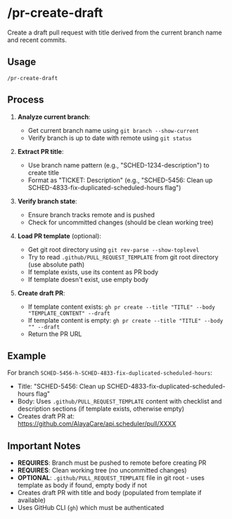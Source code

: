 # /pr-create-draft

Create a draft pull request with title derived from the current branch name and recent commits.

## Usage

```
/pr-create-draft
```

## Process

1. **Analyze current branch**:
   - Get current branch name using `git branch --show-current`
   - Verify branch is up to date with remote using `git status`

2. **Extract PR title**:
   - Use branch name pattern (e.g., "SCHED-1234-description") to create title
   - Format as "TICKET: Description" (e.g., "SCHED-5456: Clean up SCHED-4833-fix-duplicated-scheduled-hours flag")

3. **Verify branch state**:
   - Ensure branch tracks remote and is pushed
   - Check for uncommitted changes (should be clean working tree)

4. **Load PR template** (optional):
   - Get git root directory using `git rev-parse --show-toplevel`
   - Try to read `.github/PULL_REQUEST_TEMPLATE` from git root directory (use absolute path)
   - If template exists, use its content as PR body
   - If template doesn't exist, use empty body

5. **Create draft PR**:
   - If template content exists: `gh pr create --title "TITLE" --body "TEMPLATE_CONTENT" --draft`
   - If template content is empty: `gh pr create --title "TITLE" --body "" --draft`
   - Return the PR URL

## Example

For branch `SCHED-5456-h-SCHED-4833-fix-duplicated-scheduled-hours`:
- Title: "SCHED-5456: Clean up SCHED-4833-fix-duplicated-scheduled-hours flag"
- Body: Uses `.github/PULL_REQUEST_TEMPLATE` content with checklist and description sections (if template exists, otherwise empty)
- Creates draft PR at: https://github.com/AlayaCare/api.scheduler/pull/XXXX

## Important Notes

- **REQUIRES**: Branch must be pushed to remote before creating PR
- **REQUIRES**: Clean working tree (no uncommitted changes)
- **OPTIONAL**: `.github/PULL_REQUEST_TEMPLATE` file in git root - uses template as body if found, empty body if not
- Creates draft PR with title and body (populated from template if available)
- Uses GitHub CLI (`gh`) which must be authenticated

